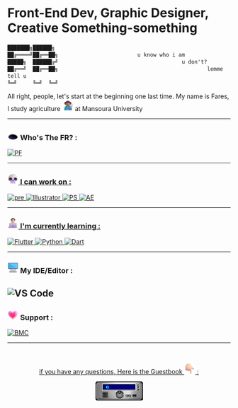 # Front-End Dev, Graphic Designer, Creative Something-something

```
███████╗██████╗ 
██╔════╝██╔══██╗                         u know who i am
█████╗  ██████╔╝                                       u don't?
██╔══╝  ██╔══██╗                                               lemme tell u
╚═╝     ╚═╝  ╚═╝
```
All right, people, let's start at the beginning one last time. My name is Fares, I study agriculture <img src="Photos/Farmer.png" alt="Farmer" width="25" height="25" /> at Mansoura University

---
### <img src="Photos/Hole.png" alt="keepintouch" width="25" height="25" /> Who's The FR? :
<a href="https://frmamlf.github.io/">
    <img src="https://ziadoua.github.io/m3-Markdown-Badges/badges/MyPortfolio/myportfolio3.svg" alt="PF">

---
### <img src="Photos/Skull.png" alt="keepintouch" width="25" height="25" /> I can work on :
![pre](https://ziadoua.github.io/m3-Markdown-Badges/badges/Premiere/premiere3.svg)
![Illustrator](https://ziadoua.github.io/m3-Markdown-Badges/badges/Illustrator/illustrator3.svg)
![PS](https://ziadoua.github.io/m3-Markdown-Badges/badges/Photoshop/photoshop3.svg)
![AE](https://ziadoua.github.io/m3-Markdown-Badges/badges/AfterEffects/aftereffects3.svg)

---
 ### <img src="Photos/Man Technologist Light Skin Tone.png" alt="Man Technologist" width="25" height="25" /> I'm currently learning :
<a href="https://roadmap.sh/u/frmamlf">
    <img src="https://ziadoua.github.io/m3-Markdown-Badges/badges/Flutter/flutter3.svg" alt="Flutter">
<a href="https://roadmap.sh/u/frmamlf">
    <img src="https://ziadoua.github.io/m3-Markdown-Badges/badges/Python/python3.svg" alt="Python">
<a href="https://roadmap.sh/u/frmamlf">
    <img src="https://ziadoua.github.io/m3-Markdown-Badges/badges/Dart/dart3.svg" alt="Dart">
  </a>
</p>

---
### <img src="Photos/Desktop Computer.png" alt="keepintouch" width="25" height="25" /> My IDE/Editor :
![VS Code](https://ziadoua.github.io/m3-Markdown-Badges/badges/VisualStudioCode/visualstudiocode3.svg)
---
 ### <img src="Photos/Growing Heart.png" alt="keepintouch" width="25" height="25" /> Support :
<a href="https://buymeacoffee.com/frmamlf">
    <img src="https://ziadoua.github.io/m3-Markdown-Badges/badges/BuyMeACoffee/buymeacoffee3.svg" alt="BMC">



---
<br>
<div align="center">
<p>if you have any questions, Here is the Guestbook <img src="Photos/Backhand Index Pointing Down Light Skin Tone.png" alt="Hand" width="25" height="25" /> :</p>
 <a href="https://github.com/frmamlf/Android-Ios-Windows/issues"><img src="Photos/GUEST_BOOK_GIF.gif" alt="Guest book"></a>
</div>
<br>





 
